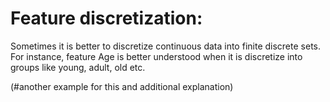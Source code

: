 # Feature discretization:

Sometimes it is better to discretize continuous data into finite discrete sets. For instance, feature Age is better understood when it is discretize into groups like young, adult, old etc.

\(\#another example for this and additional explanation\)  


